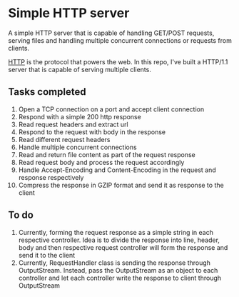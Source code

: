 # Simple HTTP server

A simple HTTP server that is capable of handling GET/POST requests,
serving files and handling multiple concurrent connections or requests from clients.

[HTTP](https://en.wikipedia.org/wiki/Hypertext_Transfer_Protocol) is the
protocol that powers the web. In this repo, I've built a HTTP/1.1 server
that is capable of serving multiple clients.

## Tasks completed
1. Open a TCP connection on a port and accept client connection
2. Respond with a simple 200 http response
3. Read request headers and extract url
4. Respond to the request with body in the response
5. Read different request headers
6. Handle multiple concurrent connections
7. Read and return file content as part of the request response
8. Read request body and process the request accordingly
9. Handle Accept-Encoding and Content-Encoding in the request and response respectively
10. Compress the response in GZIP format and send it as response to the client

## To do
1. Currently, forming the request response as a simple string in each respective controller. Idea is to divide the response into line, header, body and then respective request controller will form the response and send it to the client
2. Currently, RequestHandler class is sending the response through OutputStream. Instead, pass the OutputStream as an object to each controller and let each controller write the response to client through OutputStream